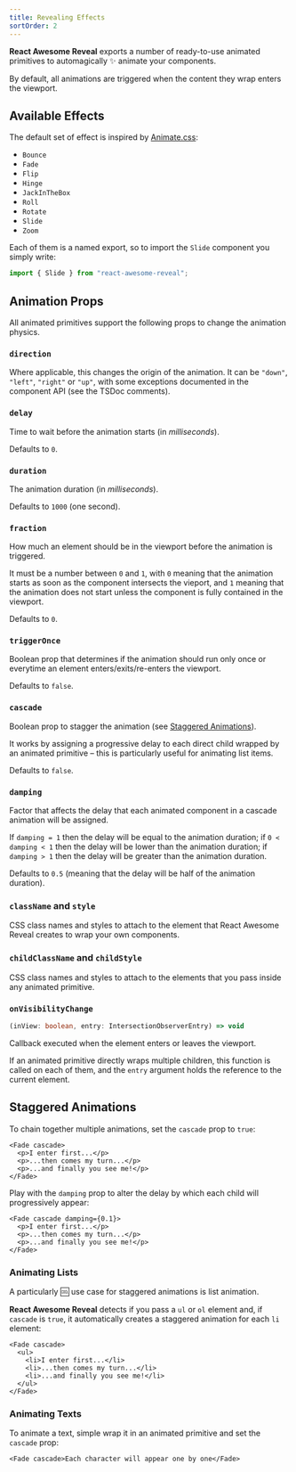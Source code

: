 ```yaml
---
title: Revealing Effects
sortOrder: 2
---
```


**React Awesome Reveal** exports a number of ready-to-use animated primitives to automagically :sparkles: animate your components.

By default, all animations are triggered when the content they wrap enters the viewport.

## Available Effects

The default set of effect is inspired by [Animate.css](https://animate.style):

- `Bounce`
- `Fade`
- `Flip`
- `Hinge`
- `JackInTheBox`
- `Roll`
- `Rotate`
- `Slide`
- `Zoom`

Each of them is a named export, so to import the `Slide` component you simply write:

```ts
import { Slide } from "react-awesome-reveal";
```

## Animation Props

All animated primitives support the following props to change the animation physics.

### `direction`

Where applicable, this changes the origin of the animation. It can be `"down"`, `"left"`, `"right"` or `"up"`, with some exceptions documented in the component API (see the TSDoc comments).

### `delay`

Time to wait before the animation starts (in _milliseconds_).

Defaults to `0`.

### `duration`

The animation duration (in _milliseconds_).

Defaults to `1000` (one second).

### `fraction`

How much an element should be in the viewport before the animation is triggered.

It must be a number between `0` and `1`, with `0` meaning that the animation starts as soon as the component intersects the vieport, and `1` meaning that the animation does not start unless the component is fully contained in the viewport.

Defaults to `0`.

### `triggerOnce`

Boolean prop that determines if the animation should run only once or everytime an element enters/exits/re-enters the viewport.

Defaults to `false`.

### `cascade`

Boolean prop to stagger the animation (see [Staggered Animations](#staggered-animations)).

It works by assigning a progressive delay to each direct child wrapped by an animated primitive – this is particularly useful for animating list items.

Defaults to `false`.

### `damping`

Factor that affects the delay that each animated component in a cascade animation will be assigned.

If `damping = 1` then the delay will be equal to the animation duration; if `0 < damping < 1` then the delay will be lower than the animation duration; if `damping > 1` then the delay will be greater than the animation duration.

Defaults to `0.5` (meaning that the delay will be half of the animation duration).

### `className` and `style`

CSS class names and styles to attach to the element that React Awesome Reveal creates to wrap your own components.

### `childClassName` and `childStyle`

CSS class names and styles to attach to the elements that you pass inside any animated primitive.

### `onVisibilityChange`

```ts
(inView: boolean, entry: IntersectionObserverEntry) => void
```

Callback executed when the element enters or leaves the viewport.

If an animated primitive directly wraps multiple children, this function is called on each of them, and the `entry` argument holds the reference to the current element.

## Staggered Animations

To chain together multiple animations, set the `cascade` prop to `true`:

```tsx
<Fade cascade>
  <p>I enter first...</p>
  <p>...then comes my turn...</p>
  <p>...and finally you see me!</p>
</Fade>
```

Play with the `damping` prop to alter the delay by which each child will progressively appear:

```tsx
<Fade cascade damping={0.1}>
  <p>I enter first...</p>
  <p>...then comes my turn...</p>
  <p>...and finally you see me!</p>
</Fade>
```

### Animating Lists

A particularly :cool: use case for staggered animations is list animation.

**React Awesome Reveal** detects if you pass a `ul` or `ol` element and, if `cascade` is `true`, it automatically creates a staggered animation for each `li` element:

```tsx
<Fade cascade>
  <ul>
    <li>I enter first...</li>
    <li>...then comes my turn...</li>
    <li>...and finally you see me!</li>
  </ul>
</Fade>
```

### Animating Texts

To animate a text, simple wrap it in an animated primitive and set the `cascade` prop:

```tsx
<Fade cascade>Each character will appear one by one</Fade>
```
